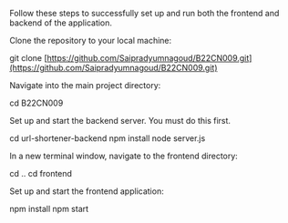 Follow these steps to successfully set up and run both the frontend and backend of the application.

Clone the repository to your local machine:

git clone [https://github.com/Saipradyumnagoud/B22CN009.git](https://github.com/Saipradyumnagoud/B22CN009.git)

Navigate into the main project directory:

cd B22CN009

Set up and start the backend server. You must do this first.

cd url-shortener-backend
npm install
node server.js

In a new terminal window, navigate to the frontend directory:

cd ..
cd frontend

Set up and start the frontend application:

npm install
npm start
